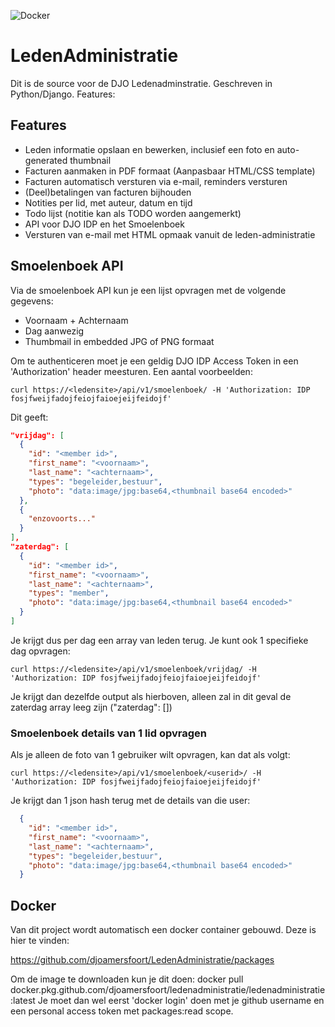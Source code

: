 ![Docker](https://github.com/djoamersfoort/LedenAdministratie/workflows/Docker/badge.svg)

# LedenAdministratie
Dit is de source voor de DJO Ledenadminstratie. Geschreven in Python/Django. Features:

## Features
- Leden informatie opslaan en bewerken, inclusief een foto en auto-generated thumbnail
- Facturen aanmaken in PDF formaat (Aanpasbaar HTML/CSS template)
- Facturen automatisch versturen via e-mail, reminders versturen
- (Deel)betalingen van facturen bijhouden
- Notities per lid, met auteur, datum en tijd
- Todo lijst (notitie kan als TODO worden aangemerkt)
- API voor DJO IDP en het Smoelenboek
- Versturen van e-mail met HTML opmaak vanuit de leden-administratie

## Smoelenboek API
Via de smoelenboek API kun je een lijst opvragen met de volgende gegevens:
- Voornaam + Achternaam
- Dag aanwezig
- Thumbmail in embedded JPG of PNG formaat

Om te authenticeren moet je een geldig DJO IDP Access Token in een 'Authorization' header meesturen. Een aantal voorbeelden:

```
curl https://<ledensite>/api/v1/smoelenboek/ -H 'Authorization: IDP fosjfweijfadojfeiojfaioejeijfeidojf'
```
Dit geeft:

```json
"vrijdag": [
  {
    "id": "<member id>",
    "first_name": "<voornaam>",
    "last_name": "<achternaam>",
    "types": "begeleider,bestuur",
    "photo": "data:image/jpg:base64,<thumbnail base64 encoded>"
  },
  {
    "enzovoorts..."
  }
],
"zaterdag": [
  {
    "id": "<member id>",
    "first_name": "<voornaam>",
    "last_name": "<achternaam>",
    "types": "member",
    "photo": "data:image/jpg:base64,<thumbnail base64 encoded>"
  }
]
```

Je krijgt dus per dag een array van leden terug. Je kunt ook 1 specifieke dag opvragen:

```
curl https://<ledensite>/api/v1/smoelenboek/vrijdag/ -H 'Authorization: IDP fosjfweijfadojfeiojfaioejeijfeidojf'
```
Je krijgt dan dezelfde output als hierboven, alleen zal in dit geval de zaterdag array leeg zijn ("zaterdag": [])

### Smoelenboek details van 1 lid opvragen
Als je alleen de foto van 1 gebruiker wilt opvragen, kan dat als volgt:

```
curl https://<ledensite>/api/v1/smoelenboek/<userid>/ -H 'Authorization: IDP fosjfweijfadojfeiojfaioejeijfeidojf'
```

Je krijgt dan 1 json hash terug met de details van die user:

```json
  {
    "id": "<member id>",
    "first_name": "<voornaam>",
    "last_name": "<achternaam>",
    "types": "begeleider,bestuur",
    "photo": "data:image/jpg:base64,<thumbnail base64 encoded>"
  }
```

## Docker
Van dit project wordt automatisch een docker container gebouwd. Deze is hier te vinden:

https://github.com/djoamersfoort/LedenAdministratie/packages

Om de image te downloaden kun je dit doen:
docker pull docker.pkg.github.com/djoamersfoort/ledenadministratie/ledenadministratie:latest
Je moet dan wel eerst 'docker login' doen met je github username en een personal access token met packages:read scope.
